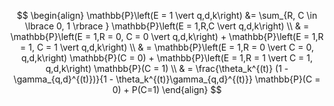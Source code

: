 $$
\begin{align}
	\mathbb{P}\left(E = 1 \vert q,d,k\right) &= \sum_{R, C \in \lbrace 0, 1 \rbrace } \mathbb{P}\left(E = 1,R,C \vert q,d,k\right) \\
	& = \mathbb{P}\left(E = 1,R = 0, C = 0 \vert q,d,k\right) + \mathbb{P}\left(E = 1,R = 1, C = 1 \vert q,d,k\right) \\
	& = \mathbb{P}\left(E = 1,R = 0 \vert C = 0, q,d,k\right) \mathbb{P}(C = 0) + \mathbb{P}\left(E = 1,R = 1 \vert C = 1, q,d,k\right) \mathbb{P}(C = 1) \\
	& = \frac{\theta_k^{(t)} (1 - \gamma_{q,d}^{(t)})}{1 - \theta_k^{(t)}\gamma_{q,d}^{(t)}} \mathbb{P}(C = 0) + P(C=1)
\end{align}
$$